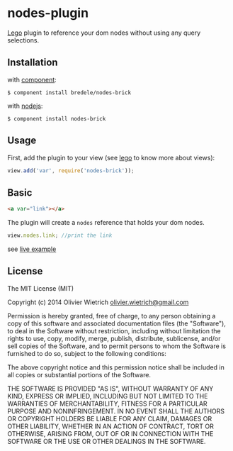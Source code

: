 # nodes-plugin

  [Lego](https://github.com/bredele/lego) plugin to reference your dom nodes without using any query selections.

## Installation

with [component](http://github.com/component/component):

    $ component install bredele/nodes-brick

with [nodejs](http://nodejs.org):

    $ component install nodes-brick

## Usage

First, add the plugin to your view (see [lego](https://github.com/bredele/lego) to know more about views):

```js
view.add('var', require('nodes-brick'));
```

## Basic

```html
<a var="link"></a>
```

The plugin will create a `nodes` reference that holds your dom nodes.

```js
view.nodes.link; //print the link
```

see [live example](https://github.com/bredele/nodes-brick/tree/master/example)

## License

  The MIT License (MIT)

  Copyright (c) 2014 Olivier Wietrich <olivier.wietrich@gmail.com>

  Permission is hereby granted, free of charge, to any person obtaining a copy
  of this software and associated documentation files (the "Software"), to deal
  in the Software without restriction, including without limitation the rights
  to use, copy, modify, merge, publish, distribute, sublicense, and/or sell
  copies of the Software, and to permit persons to whom the Software is
  furnished to do so, subject to the following conditions:

  The above copyright notice and this permission notice shall be included in
  all copies or substantial portions of the Software.

  THE SOFTWARE IS PROVIDED "AS IS", WITHOUT WARRANTY OF ANY KIND, EXPRESS OR
  IMPLIED, INCLUDING BUT NOT LIMITED TO THE WARRANTIES OF MERCHANTABILITY,
  FITNESS FOR A PARTICULAR PURPOSE AND NONINFRINGEMENT. IN NO EVENT SHALL THE
  AUTHORS OR COPYRIGHT HOLDERS BE LIABLE FOR ANY CLAIM, DAMAGES OR OTHER
  LIABILITY, WHETHER IN AN ACTION OF CONTRACT, TORT OR OTHERWISE, ARISING FROM,
  OUT OF OR IN CONNECTION WITH THE SOFTWARE OR THE USE OR OTHER DEALINGS IN
  THE SOFTWARE.